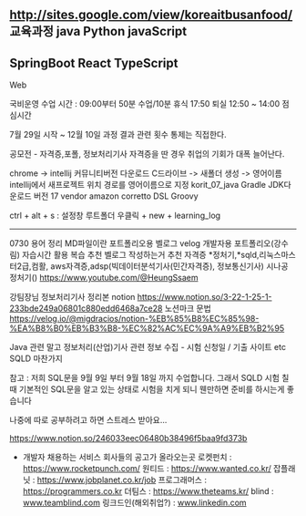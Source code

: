 http://sites.google.com/view/koreaitbusanfood/
교육과정
java
Python
javaScript
-------------------
SpringBoot
React
TypeScript
--------------------
Web


국비운영
수업 시간 : 09:00부터 50분 수업/10분 휴식 17:50 퇴실 12:50 ~ 14:00 점심시간

7월 29일 시작 ~ 12월 10일 과정
결과 관련 횟수 통제는 직접한다.

공모전 - 자격증,포폴, 정보처리기사 자격증을 딴 경우 취업의 기회가 대폭 늘어난다.

chrome -> intellij 커뮤니티버전 다운로드
C드라이브 -> 새폴더 생성 -> 영어이름
intellij에서 새프로젝트 위치 경로를 영어이름으로 지정
korit_07_java
Gradle
JDK다운로드 버전 17
vendor amazon corretto
DSL Groovy

ctrl + alt + s : 설정창
루트폴더 우클릭 + new +
learning_log

-------------------------------------------------------------------
0730
용어 정리
MD파일이란 포트폴리오용
벨로그 velog 개발자용 포트폴리오(강수림)
자습시간 활용 복습 추천
벨로그 작성하는거 추천
자격증
*정처기,*sqld,리눅스마스터2급,컴활, aws자격증,adsp(빅데이터분석기사(민간자격증), 정보통신기사)
시나공 정처기()
https://www.youtube.com/@HeungSsaem

강팀장님 정보처리기사 정리본 notion
https://www.notion.so/3-22-1-25-1-233bde249a06801c880edd6468a7ce28
노션마크 문법
https://velog.io/@migdracios/notion-%EB%85%B8%EC%85%98-%EA%B8%B0%EB%B3%B8-%EC%82%AC%EC%9A%A9%EB%B2%95

Java 관련 말고 정보처리(산업)기사 관련 정보 수집 - 시험 신청일 / 기출 사이트 etc
SQLD 마찬가지

참고 :
저희 SQL문을 9월 9일 부터 9월 18일 까지 수업합니다.
그래서 SQLD 시험 칠 때 기본적인 SQL문을 알고 있는 상태로 시험을 치게 되니
웬만하면 준비를 하시는게 좋습니다

나중에 따로 공부하려고 하면 스트레스 받아요...

https://www.notion.so/246033eec06480b38496f5baa9fd373b

- 개발자 채용하는 서비스 회사들의 공고가 올라오는곳
로켓펀치 : https://www.rocketpunch.com/
원티드 : https://www.wanted.co.kr/
잡플래닛 : https://www.jobplanet.co.kr/job
프로그래머스 : https://programmers.co.kr
더팀스 : https://www.theteams.kr/
blind : www.teamblind.com
링크드인(해외취업?) : www.linkedin.com